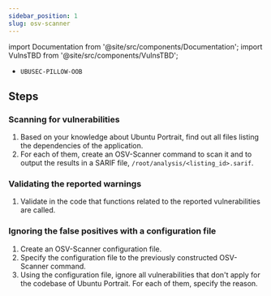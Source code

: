 ```yaml
---
sidebar_position: 1
slug: osv-scanner
---
```


import Documentation from '@site/src/components/Documentation';
import VulnsTBD from '@site/src/components/VulnsTBD';

<VulnsTBD>

- `UBUSEC-PILLOW-OOB`

</VulnsTBD>

<Documentation software="OSV-Scanner" link="https://google.github.io/osv-scanner/"/>

## Steps

### Scanning for vulnerabilities

1. Based on your knowledge about Ubuntu Portrait, find out all files listing the dependencies of the application.
2. For each of them, create an OSV-Scanner command to scan it and to output the results in a SARIF file, `/root/analysis/<listing_id>.sarif`.

### Validating the reported warnings

1. Validate in the code that functions related to the reported vulnerabilities are called.

### Ignoring the false positives with a configuration file

1. Create an OSV-Scanner configuration file.
2. Specify the configuration file to the previously constructed OSV-Scanner command.
3. Using the configuration file, ignore all vulnerabilities that don't apply for the codebase of Ubuntu Portrait. For each of them, specify the reason.
